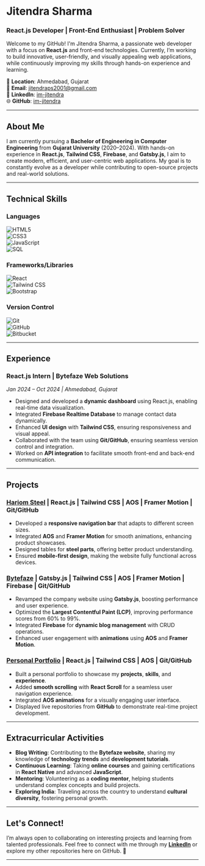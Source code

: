 # Jitendra Sharma

### React.js Developer | Front-End Enthusiast | Problem Solver

Welcome to my GitHub! I'm Jitendra Sharma, a passionate web developer with a focus on **React.js** and front-end technologies. Currently, I’m working to build innovative, user-friendly, and visually appealing web applications, while continuously improving my skills through hands-on experience and learning.

📍 **Location**: Ahmedabad, Gujarat    
📧 **Email**: jitendraps2001@gmail.com  
🔗 **LinkedIn**: [im-jitendra](https://linkedin.com/in/im-jitendra)  
🌐 **GitHub**: [im-jitendra](https://github.com/im-jitendra)

---

## About Me

I am currently pursuing a **Bachelor of Engineering in Computer Engineering** from **Gujarat University** (2020–2024). With hands-on experience in **React.js**, **Tailwind CSS**, **Firebase**, and **Gatsby.js**, I aim to create modern, efficient, and user-centric web applications. My goal is to constantly evolve as a developer while contributing to open-source projects and real-world solutions.

---

## Technical Skills

### **Languages**
![HTML5](https://img.shields.io/badge/HTML5-%23E34F26.svg?&style=for-the-badge&logo=html5&logoColor=white)  
![CSS3](https://img.shields.io/badge/CSS3-%231572B6.svg?&style=for-the-badge&logo=css3&logoColor=white)  
![JavaScript](https://img.shields.io/badge/JavaScript-%23F7DF1E.svg?&style=for-the-badge&logo=javascript&logoColor=white)  
![SQL](https://img.shields.io/badge/SQL-%234479A1.svg?&style=for-the-badge&logo=sql&logoColor=white)

### **Frameworks/Libraries**
![React](https://img.shields.io/badge/React-%23282C34.svg?&style=for-the-badge&logo=react&logoColor=61DAFB)  
![Tailwind CSS](https://img.shields.io/badge/Tailwind_CSS-%2338B2AC.svg?&style=for-the-badge&logo=tailwindcss&logoColor=white)  
![Bootstrap](https://img.shields.io/badge/Bootstrap-%238B44AD.svg?&style=for-the-badge&logo=bootstrap&logoColor=white)

### **Version Control**
![Git](https://img.shields.io/badge/Git-%23F05032.svg?&style=for-the-badge&logo=git&logoColor=white)  
![GitHub](https://img.shields.io/badge/GitHub-%23121011.svg?&style=for-the-badge&logo=github&logoColor=white)  
![Bitbucket](https://img.shields.io/badge/Bitbucket-%2300479C.svg?&style=for-the-badge&logo=bitbucket&logoColor=white)

---

## Experience

### **React.js Intern** | Bytefaze Web Solutions  
*Jan 2024 – Oct 2024 | Ahmedabad, Gujarat*

- Designed and developed a **dynamic dashboard** using React.js, enabling real-time data visualization.  
- Integrated **Firebase Realtime Database** to manage contact data dynamically.  
- Enhanced **UI design** with **Tailwind CSS**, ensuring responsiveness and visual appeal.  
- Collaborated with the team using **Git/GitHub**, ensuring seamless version control and integration.  
- Worked on **API integration** to facilitate smooth front-end and back-end communication.

---

## Projects

### [**Hariom Steel**](#) | **React.js | Tailwind CSS | AOS | Framer Motion | Git/GitHub**  
- Developed a **responsive navigation bar** that adapts to different screen sizes.  
- Integrated **AOS** and **Framer Motion** for smooth animations, enhancing product showcases.  
- Designed tables for **steel parts**, offering better product understanding.  
- Ensured **mobile-first design**, making the website fully functional across devices.

### [**Bytefaze**](#) | **Gatsby.js | Tailwind CSS | AOS | Framer Motion | Firebase | Git/GitHub**  
- Revamped the company website using **Gatsby.js**, boosting performance and user experience.  
- Optimized the **Largest Contentful Paint (LCP)**, improving performance scores from 60% to 99%.  
- Integrated **Firebase** for **dynamic blog management** with CRUD operations.  
- Enhanced user engagement with **animations** using **AOS** and **Framer Motion**.

### [**Personal Portfolio**](#) | **React.js | Tailwind CSS | AOS | Git/GitHub**  
- Built a personal portfolio to showcase my **projects**, **skills**, and **experience**.  
- Added **smooth scrolling** with **React Scroll** for a seamless user navigation experience.  
- Integrated **AOS animations** for a visually engaging user interface.  
- Displayed live repositories from **GitHub** to demonstrate real-time project development.

---

## Extracurricular Activities

- **Blog Writing**: Contributing to the **Bytefaze website**, sharing my knowledge of **technology trends** and **development tutorials**.  
- **Continuous Learning**: Taking **online courses** and gaining certifications in **React Native** and advanced **JavaScript**.  
- **Mentoring**: Volunteering as a **coding mentor**, helping students understand complex concepts and build projects.  
- **Exploring India**: Traveling across the country to understand **cultural diversity**, fostering personal growth.

---

## Let's Connect!

I’m always open to collaborating on interesting projects and learning from talented professionals. Feel free to connect with me through my **[LinkedIn](https://linkedin.com/in/im-jitendra)** or explore my other repositories here on GitHub. 🚀

---
